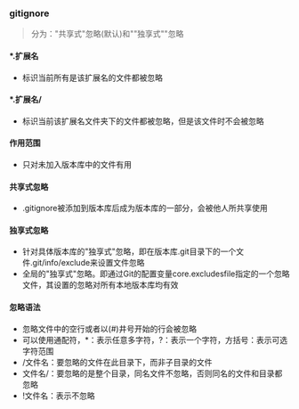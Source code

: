 ### gitignore

> 分为："共享式"忽略(默认)和""独享式""忽略

#### *.扩展名

* 标识当前所有是该扩展名的文件都被忽略

#### *.扩展名/

* 标识当前该扩展名文件夹下的文件都被忽略，但是该文件时不会被忽略

#### 作用范围

* 只对未加入版本库中的文件有用

#### 共享式忽略

* .gitignore被添加到版本库后成为版本库的一部分，会被他人所共享使用

#### 独享式忽略

* 针对具体版本库的"独享式"忽略，即在版本库.git目录下的一个文件.git/info/exclude来设置文件忽略
* 全局的"独享式"忽略。即通过Git的配置变量core.excludesfile指定的一个忽略文件，其设置的忽略对所有本地版本库均有效

#### 忽略语法

* 忽略文件中的空行或者以(#)井号开始的行会被忽略
* 可以使用通配符，*：表示任意多字符，?：表示一个字符，方括号：表示可选字符范围
* /文件名：要忽略的文件在此目录下，而非子目录的文件
* 文件名/：要忽略的是整个目录，同名文件不忽略，否则同名的文件和目录都忽略
* !文件名：表示不忽略

